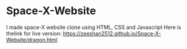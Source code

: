 # Space-X-Website
I made space-X website clone using HTML, CSS and Javascript
Here is thelink for live version: https://zeeshan2512.github.io/Space-X-Website/dragon.html
